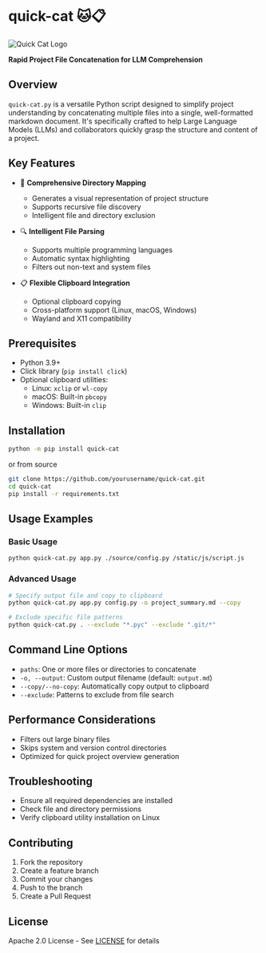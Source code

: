 # quick-cat 🐱📋

![Quick Cat Logo](quickcat.png)

**Rapid Project File Concatenation for LLM Comprehension**

## Overview

`quick-cat.py` is a versatile Python script designed to simplify project understanding by concatenating multiple files into a single, well-formatted markdown document. It's specifically crafted to help Large Language Models (LLMs) and collaborators quickly grasp the structure and content of a project.

## Key Features

- 📂 **Comprehensive Directory Mapping**
  - Generates a visual representation of project structure
  - Supports recursive file discovery
  - Intelligent file and directory exclusion

- 🔍 **Intelligent File Parsing**
  - Supports multiple programming languages
  - Automatic syntax highlighting
  - Filters out non-text and system files

- 📋 **Flexible Clipboard Integration**
  - Optional clipboard copying
  - Cross-platform support (Linux, macOS, Windows)
  - Wayland and X11 compatibility

## Prerequisites

- Python 3.9+
- Click library (`pip install click`)
- Optional clipboard utilities:
  - Linux: `xclip` or `wl-copy`
  - macOS: Built-in `pbcopy`
  - Windows: Built-in `clip`

## Installation

```bash
python -m pip install quick-cat
```

or from source

```bash
git clone https://github.com/yourusername/quick-cat.git
cd quick-cat
pip install -r requirements.txt
```

## Usage Examples

### Basic Usage

```bash
python quick-cat.py app.py ./source/config.py /static/js/script.js
```

### Advanced Usage

```bash
# Specify output file and copy to clipboard
python quick-cat.py app.py config.py -o project_summary.md --copy

# Exclude specific file patterns
python quick-cat.py . --exclude "*.pyc" --exclude ".git/*"
```

## Command Line Options

- `paths`: One or more files or directories to concatenate
- `-o, --output`: Custom output filename (default: `output.md`)
- `--copy/--no-copy`: Automatically copy output to clipboard
- `--exclude`: Patterns to exclude from file search

## Performance Considerations

- Filters out large binary files
- Skips system and version control directories
- Optimized for quick project overview generation

## Troubleshooting

- Ensure all required dependencies are installed
- Check file and directory permissions
- Verify clipboard utility installation on Linux

## Contributing

1. Fork the repository
2. Create a feature branch
3. Commit your changes
4. Push to the branch
5. Create a Pull Request

## License

Apache 2.0 License - See [LICENSE](LICENSE) for details
